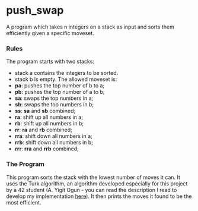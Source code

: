 # push_swap
A program which takes n integers on a stack as input and sorts them efficiently given a specific moveset.
### Rules
The program starts with two stacks:
- stack a contains the integers to be sorted.
- stack b is empty.
The allowed moveset is:
- **pa**: pushes the top number of b to a;
- **pb**: pushes the top number of a to b;
- **sa**: swaps the top numbers in a;
- **sb**: swaps the top numbers in b;
- **ss**: **sa** and **sb** combined;
- **ra**: shift up all numbers in a;
- **rb**: shift up all numbers in b;
- **rr**: **ra** and **rb** combined;
- **rra**: shift down all numbers in a;
- **rrb**: shift down all numbers in b;
- **rrr**: **rra** and **rrb** combined;
### The Program
This program sorts the stack with the lowest number of moves it can. It uses the Turk algorithm, an algorithm developed
especially for this project by a 42 student (A. Yigit Ogun - you can read the description I read to develop my implementation 
[here](https://medium.com/@ayogun/push-swap-c1f5d2d41e97)). It then prints the moves it found to be the most efficient.
